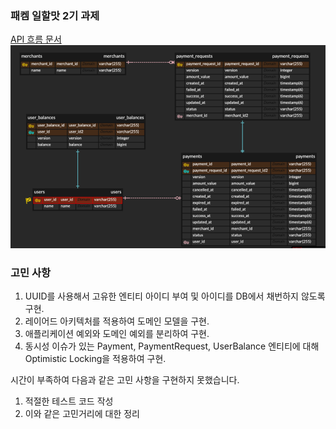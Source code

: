 ### 패켐 일할맛 2기 과제

[API 흐름 문서](api.puml)
![DB 테이블](img.png)

### 고민 사항

1. UUID를 사용해서 고유한 엔티티 아이디 부여 및 아이디를 DB에서 채번하지 않도록 구현.
2. 레이어드 아키텍처를 적용하여 도메인 모델을 구현.
3. 애플리케이션 예외와 도메인 예외를 분리하여 구현.
4. 동시성 이슈가 있는 Payment, PaymentRequest, UserBalance 엔티티에 대해 Optimistic Locking을 적용하여 구현.

시간이 부족하여 다음과 같은 고민 사항을 구현하지 못했습니다.

1. 적절한 테스트 코드 작성
2. 이와 같은 고민거리에 대한 정리




